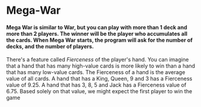 # Mega-War
#### Mega War is similar to War, but you can play with more than 1 deck and more than 2 players. The winner will be the player who accumulates all the cards. When Mega War starts, the program will ask for the number of decks, and the number of players. 
There's a feature called *Fierceness* of the player's hand. You can imagine that a hand that has many high-value cards is more likely to win than a hand that has many low-value cards. The Fierceness of a hand is the average value of all cards. A hand that has a King, Queen, 9 and 3 has a Fierceness value of 9.25. A hand that has 3, 8, 5 and Jack has a Fierceness value of 6.75. Based solely on that value, we might expect the first player to win the game
